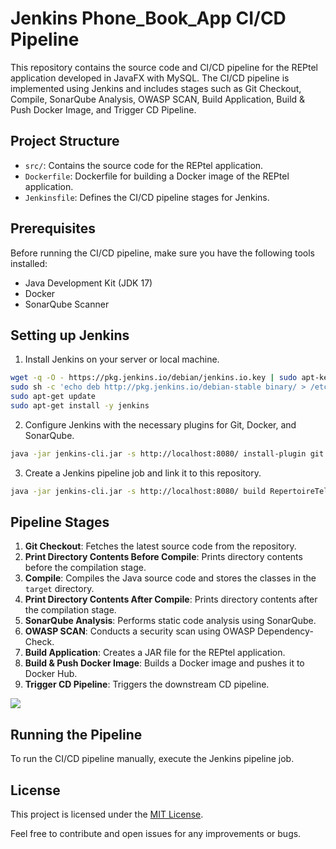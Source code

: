 
# Jenkins Phone_Book_App CI/CD Pipeline

This repository contains the source code and CI/CD pipeline for the REPtel application developed in JavaFX with MySQL. The CI/CD pipeline is implemented using Jenkins and includes stages such as Git Checkout, Compile, SonarQube Analysis, OWASP SCAN, Build Application, Build & Push Docker Image, and Trigger CD Pipeline.


## Project Structure
- `src/`: Contains the source code for the REPtel application.
- `Dockerfile`: Dockerfile for building a Docker image of the REPtel application.
- `Jenkinsfile`: Defines the CI/CD pipeline stages for Jenkins.

## Prerequisites

Before running the CI/CD pipeline, make sure you have the following tools installed:

- Java Development Kit (JDK 17)
- Docker
- SonarQube Scanner


## Setting up Jenkins

1. Install Jenkins on your server or local machine.
```bash 
wget -q -O - https://pkg.jenkins.io/debian/jenkins.io.key | sudo apt-key add -
sudo sh -c 'echo deb http://pkg.jenkins.io/debian-stable binary/ > /etc/apt/sources.list.d/jenkins.list'
sudo apt-get update
sudo apt-get install -y jenkins 
```


2. Configure Jenkins with the necessary plugins for Git, Docker, and SonarQube.
```bash 
java -jar jenkins-cli.jar -s http://localhost:8080/ install-plugin git docker sonar -restart
```
3. Create a Jenkins pipeline job and link it to this repository.
```bash 
java -jar jenkins-cli.jar -s http://localhost:8080/ build RepertoireTelephonique-CI-CD
```
## Pipeline Stages

1. **Git Checkout**: Fetches the latest source code from the repository.
2. **Print Directory Contents Before Compile**: Prints directory contents before the compilation stage.
3. **Compile**: Compiles the Java source code and stores the classes in the `target` directory.
4. **Print Directory Contents After Compile**: Prints directory contents after the compilation stage.
5. **SonarQube Analysis**: Performs static code analysis using SonarQube.
6. **OWASP SCAN**: Conducts a security scan using OWASP Dependency-Check.
7. **Build Application**: Creates a JAR file for the REPtel application.
8. **Build & Push Docker Image**: Builds a Docker image and pushes it to Docker Hub.
9. **Trigger CD Pipeline**: Triggers the downstream CD pipeline.


[](https://asset.cloudinary.com/drgzrvosx/7febc64c1a650866d0378ab155fd2d53)


![](https://res.cloudinary.com/drgzrvosx/image/upload/v1706781291/Screenshot_from_2024-01-31_23-59-09_baqd22.png)
## Running the Pipeline

To run the CI/CD pipeline manually, execute the Jenkins pipeline job.

## License

This project is licensed under the [MIT License](LICENSE).

Feel free to contribute and open issues for any improvements or bugs.


